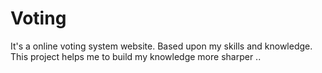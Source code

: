 # Voting
It's a online voting system website. Based upon my skills and knowledge. 
This project helps me to build my knowledge more sharper ..
